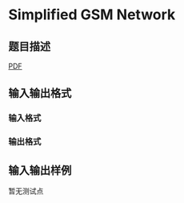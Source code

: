 # Simplified GSM Network

## 题目描述

[problemUrl]: https://uva.onlinejudge.org/index.php?option=com_onlinejudge&Itemid=8&category=245&page=show_problem&problem=3480

[PDF](https://uva.onlinejudge.org/external/10/p1039.pdf)

## 输入输出格式

### 输入格式

### 输出格式

## 输入输出样例

暂无测试点

